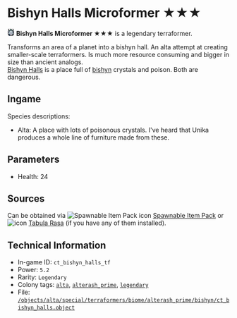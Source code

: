 # Bishyn Halls Microformer ★★★

<img src="https://raw.githubusercontent.com/Ceterai/Enternia/main/objects/alta/special/terraformers/biome/alterash_prime/bishyn/icon.png" alt="Bishyn Halls Microformer ★★★ icon" loading="lazy" height="16px" width="auto" /> **Bishyn Halls Microformer ★★★** is a legendary terraformer.

Transforms an area of a planet into a bishyn hall. An alta attempt at creating smaller-scale terraformers. Is much more resource consuming and bigger in size than ancient analogs.  
[Bishyn Halls](https://ceterai.github.io/MyEnternia/Wiki/BishynHalls) is a place full of [bishyn](https://ceterai.github.io/MyEnternia/Wiki/Tags/Bishyn) crystals and poison. Both are dangerous.

## Ingame

Species descriptions:

- Alta: A place with lots of poisonous crystals. I've heard that Unika produces a whole line of furniture made from these.

## Parameters

- Health: 24

## Sources

Can be obtained via <img src="https://raw.githubusercontent.com/Silverfeelin/Starbound-SpawnableItemPack/master/interface/sip/iconSmall.png" alt="Spawnable Item Pack icon" width="18" height="14"/> [Spawnable Item Pack](https://steamcommunity.com/sharedfiles/filedetails/?id=733665104) or <img src="https://steamuserimages-a.akamaihd.net/ugc/263843960696222713/3EC9A7C005541F7D577EBCB8C5736B4EFC9973D6/" alt="icon" width="8" height="12"/> [Tabula Rasa](https://community.playstarbound.com/resources/the-tabula-rasa.3222/) (if you have any of them installed).

## Technical Information

- In-game ID: `ct_bishyn_halls_tf`
- Power: `5.2`
- Rarity: `Legendary`
- Colony tags: [`alta`](https://ceterai.github.io/MyEnternia/Wiki/Tags/Alta), [`alterash_prime`](https://ceterai.github.io/MyEnternia/Wiki/Tags/AlterashPrime), [`legendary`](https://ceterai.github.io/MyEnternia/Wiki/Tags/Legendary)
- File: [`/objects/alta/special/terraformers/biome/alterash_prime/bishyn/ct_bishyn_halls.object`](https://github.com/Ceterai/Enternia/blob/main/objects/alta/special/terraformers/biome/alterash_prime/bishyn/ct_bishyn_halls.object)
